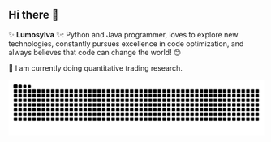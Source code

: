 ## Hi there 👋

✨ **Lumosylva** ✨: Python and Java programmer, loves to explore new technologies, constantly pursues excellence in code optimization, and always believes that code can change the world! 😊

🔭 I am currently doing quantitative trading research.

<picture>
  <source media="(prefers-color-scheme: dark)" srcset="github-snake-dark.svg" />
  <source media="(prefers-color-scheme: light)" srcset="github-snake.svg" />
  <img alt="github-snake" src="github-snake.svg" />
</picture>
